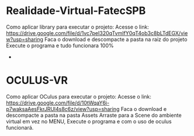 # Realidade-Virtual-FatecSPB

Como aplicar library para executar o projeto: 
Acesse o link: https://drive.google.com/file/d/1vc7peI320qTvmIfY0qT4ob3c8bLTdEGX/view?usp=sharing 
Faca o download e descompacte a pasta na raiz do projeto 
Execute o programa e tudo funcionara 100%

   -
# OCULUS-VR 

Como aplicar OCulus para executar o projeto: 
Acesse o link:  https://drive.google.com/file/d/10tWqaY6i-p7waksaAesFkrJRUl4s8c6z/view?usp=sharing
Faca o download e descompacte a pasta na pasta Assets
Arraste para a Scene do ambiente virtual em vez no MENU,
Execute o programa e com o uso de oculus funcionará.

